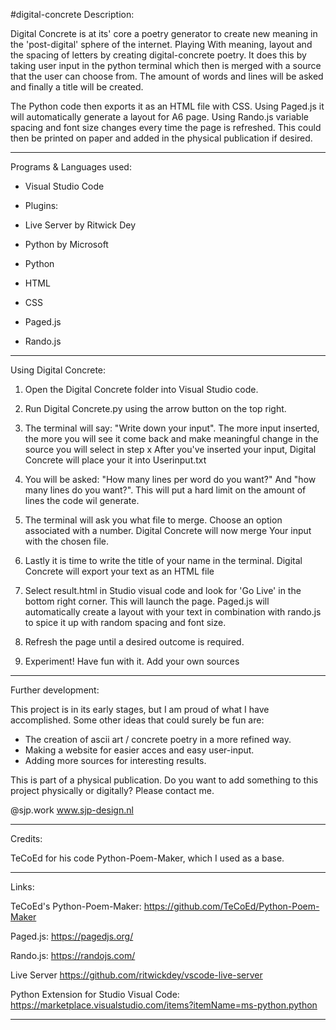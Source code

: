 #digital-concrete
Description:

Digital Concrete is at its' core a poetry generator to create 
new meaning in the 'post-digital' sphere of the internet. 
Playing With meaning, layout and the spacing of letters by 
creating digital-concrete poetry.  It does this by taking user 
input in the python terminal which then is merged with a source 
that the user can choose from. The amount of words and lines 
will be asked and finally a title will be created.


The Python code then exports it as an HTML file with CSS. 
Using Paged.js it will automatically generate a layout for 
A6 page. Using Rando.js variable spacing and font size changes
every time the page is refreshed. This could then be printed on
paper and added in the physical publication if desired.

-----------------------------------------------------------------------------------------------------------------------------------

Programs & Languages used:

- Visual Studio Code
 - Plugins: 
  - Live Server by Ritwick Dey 
  - Python by Microsoft


- Python
- HTML
- CSS

- Paged.js
- Rando.js

-----------------------------------------------------------------------------------------------------------------------------------

Using Digital Concrete:


1. Open the Digital Concrete folder into Visual Studio code.

2. Run Digital Concrete.py using the arrow button on the top right.

3. The terminal will say: "Write down your input". The more input 
   inserted, the more you will see it come back and make meaningful
   change in the source you will select in step x  After you've inserted 
   your input, Digital Concrete will place your it into Userinput.txt

4. You will be asked: "How many lines per word do you want?"
   And "how many lines do you want?". This will put a hard limit
   on the amount of lines the code wil generate.

5. The terminal will ask you what file to merge. Choose an option
   associated with a number. Digital Concrete will now merge
   Your input with the chosen file.
   
6. Lastly it is time to write the title of your name in the terminal.
   Digital Concrete will export your text as an HTML file

7. Select result.html in Studio visual code and look for 'Go Live'
   in the bottom right corner. This will launch the page. Paged.js
   will automatically create a layout with your text in combination 
   with rando.js to spice it up with random spacing and font size.

8. Refresh the page until a desired outcome is required.

9. Experiment! Have fun with it. Add your own sources
   

-----------------------------------------------------------------------------------------------------------------------------------

Further development:

This project is in its early stages, but I am proud of what I have accomplished.
Some other ideas that could surely be fun are:

- The creation of ascii art / concrete poetry in a more refined way.
- Making a website for easier acces and easy user-input.
- Adding more sources for interesting results.

This is part of a physical publication. Do you want to add something to this project
physically or digitally? Please contact me.

@sjp.work
www.sjp-design.nl

-----------------------------------------------------------------------------------------------------------------------------------

Credits:

TeCoEd for his code Python-Poem-Maker, which I used as a base.

-----------------------------------------------------------------------------------------------------------------------------------

Links:

TeCoEd's Python-Poem-Maker: 
https://github.com/TeCoEd/Python-Poem-Maker

Paged.js: 
https://pagedjs.org/

Rando.js: 
https://randojs.com/

Live Server
https://github.com/ritwickdey/vscode-live-server

Python Extension for Studio Visual Code:
https://marketplace.visualstudio.com/items?itemName=ms-python.python

-----------------------------------------------------------------------------------------------------------------------------------
